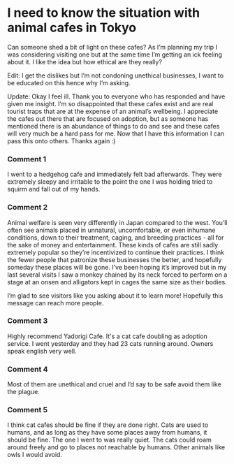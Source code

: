 # I need to know the situation with animal cafes in Tokyo

Can someone shed a bit of light on these cafes? As I’m planning my trip I was considering visiting one but at the same time I’m getting an ick feeling about it. I like the idea but how ethical are they really?

Edit: I get the dislikes but I’m not condoning unethical businesses, I want to be educated on this hence why I’m asking. 

Update: Okay I feel ill. Thank you to everyone who has responded and have given me insight. I’m so disappointed that these cafes exist and are real tourist traps that are at the expense of an animal’s wellbeing. I appreciate the cafes out there that are focused on adoption, but as someone has mentioned there is an abundance of things to do and see and these cafes will very much be a hard pass for me. Now that I have this information I can pass this onto others. Thanks again :) 

### Comment 1

I went to a hedgehog cafe and immediately felt bad afterwards. They were extremely sleepy and irritable to the point the one I was holding tried to squirm and fall out of my hands.

### Comment 2

Animal welfare is seen very differently in Japan compared to the west. You’ll often see animals placed in unnatural, uncomfortable, or even inhumane conditions, down to their treatment, caging, and breeding practices - all for the sake of money and entertainment. These kinds of cafes are still sadly extremely popular so they’re incentivized to continue their practices. I think the fewer people that patronize these businesses the better, and hopefully someday these places will be gone. I’ve been hoping it’s improved but in my last several visits I saw a monkey chained by its neck forced to perform on a stage at an onsen and alligators kept in cages the same size as their bodies. 

I’m glad to see visitors like you asking about it to learn more! Hopefully this message can reach more people.

### Comment 3

Highly recommend Yadorigi Cafe. It's a cat cafe doubling as adoption service. I went yesterday and they had 23 cats running around. Owners speak english very well.

### Comment 4

Most of them are unethical and cruel and I’d say to be safe avoid them like the plague.

### Comment 5

I think cat cafes should be fine if they are done right. Cats are used to humans, and as long as they have some places away from humans, it should be fine. The one I went to was really quiet. The cats could roam around freely and go to places not reachable by humans. Other animals like owls I would avoid.

